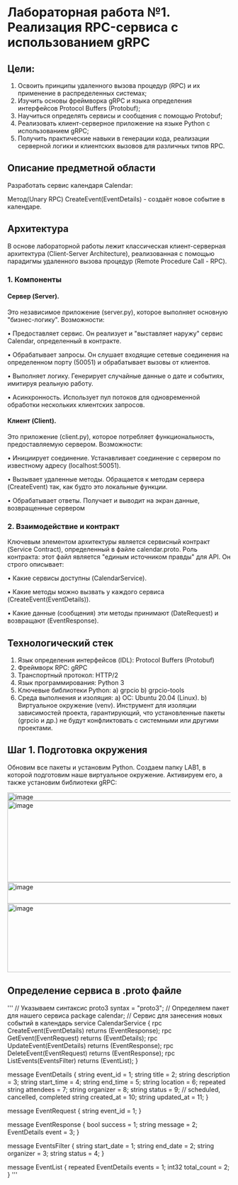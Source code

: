 # Лабораторная работа №1. Реализация RPC-сервиса с использованием gRPC
## Цели:
1. Освоить принципы удаленного вызова процедур (RPC) и их применение в распределенных системах;
2. Изучить основы фреймворка gRPC и языка определения интерфейсов Protocol Buffers (Protobuf);
3. Научиться определять сервисы и сообщения с помощью Protobuf;
4. Реализовать клиент-серверное приложение на языке Python с использованием gRPC;
5. Получить практические навыки в генерации кода, реализации серверной логики и клиентских вызовов для различных типов RPC.
## Описание предметной области
Разработать сервис календаря Calendar:

Метод(Unary RPC) CreateEvent(EventDetails) - создаёт новое событие в календаре.
## Архитектура
В основе лабораторной работы лежит классическая клиент-серверная архитектура (Client-Server
Architecture), реализованная с помощью парадигмы удаленного вызова процедур (Remote Procedure Call - RPC).
### 1. Компоненты
#### Сервер (Server). 
Это независимое приложение (server.py), которое выполняет основную "бизнес-логику".
Возможности:

• Предоставляет сервис. Он реализует и "выставляет наружу" сервис Calendar, определенный в контракте.

• Обрабатывает запросы. Он слушает входящие сетевые соединения на определенном порту (50051) и обрабатывает
вызовы от клиентов.

• Выполняет логику. Генерирует случайные данные о дате и событиях, имитируя реальную работу.

• Асинхронность. Использует пул потоков для одновременной обработки нескольких
клиентских запросов.

#### Клиент (Client). 
Это приложение (client.py), которое потребляет функциональность, предоставляемую сервером.
Возможности:

• Инициирует соединение. Устанавливает соединение с сервером по известному адресу (localhost:50051).

• Вызывает удаленные методы. Обращается к методам сервера (CreateEvent) так, как будто
это локальные функции.

• Обрабатывает ответы. Получает и выводит на экран данные, возвращенные сервером

### 2. Взаимодействие и контракт
Ключевым элементом архитектуры является сервисный контракт (Service Contract), определенный в файле calendar.proto. Роль контракта: этот файл является "единым источником правды" для API. Он строго описывает:

• Какие сервисы доступны (CalendarService).

• Какие методы можно вызвать у каждого сервиса (CreateEvent(EventDetails)).

• Какие данные (сообщения) эти методы принимают (DateRequest) и возвращают (EventResponse).

## Технологический стек
1. Язык определения интерфейсов (IDL): Protocol Buffers (Protobuf)
2. Фреймворк RPC: gRPC
3. Транспортный протокол: HTTP/2
4. Язык программирования: Python 3
5. Ключевые библиотеки Python: a) grpcio b) grpcio-tools
6. Среда выполнения и изоляция: a) ОС: Ubuntu 20.04 (Linux). b) Виртуальное окружение (venv). Инструмент для изоляции зависимостей проекта, гарантирующий, что установленные пакеты (grpcio и др.) не будут конфликтовать с системными или другими проектами.

## Шаг 1. Подготовка окружения
Обновим все пакеты и установим Python. Создаем папку LAB1, в которой подготовим наше виртуальное окружение. Активируем его, а также установим библиотеки gRPC:

<img width="663" height="19" alt="image" src="https://github.com/user-attachments/assets/09838fcd-a207-4fb0-bab5-6334f82310d0" />

<img width="1118" height="184" alt="image" src="https://github.com/user-attachments/assets/630c2fa0-4925-4990-a23c-154fe19f1cd9" />

<img width="662" height="48" alt="image" src="https://github.com/user-attachments/assets/1d93ee83-c2ce-46e4-b550-9110ef6fb3cc" />

<img width="1044" height="155" alt="image" src="https://github.com/user-attachments/assets/3d81b9e4-cd45-47fc-aa0a-1d3f1a837292" />

## Определение сервиса в .proto файле

'''
// Указываем синтаксис proto3
syntax = "proto3";
 // Определяем пакет для нашего сервиса
package calendar;
 // Сервис для занесения новых событий в календарь
service CalendarService {
  rpc CreateEvent(EventDetails) returns (EventResponse);
  rpc GetEvent(EventRequest) returns (EventDetails);
  rpc UpdateEvent(EventDetails) returns (EventResponse);
  rpc DeleteEvent(EventRequest) returns (EventResponse);
  rpc ListEvents(EventsFilter) returns (EventList);
}

message EventDetails {
  string event_id = 1;
  string title = 2;
  string description = 3;
  string start_time = 4;
  string end_time = 5;
  string location = 6;
  repeated string attendees = 7;
  string organizer = 8;
  string status = 9; // scheduled, cancelled, completed
  string created_at = 10;
  string updated_at = 11;
}

message EventRequest {
  string event_id = 1;
}

message EventResponse {
  bool success = 1;
  string message = 2;
  EventDetails event = 3;
}

message EventsFilter {
  string start_date = 1;
  string end_date = 2;
  string organizer = 3;
  string status = 4;
}

message EventList {
  repeated EventDetails events = 1;
  int32 total_count = 2;
}
'''
